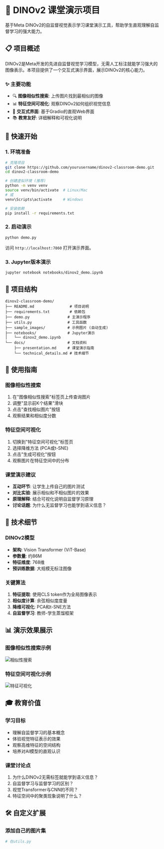 # 🦕 DINOv2 课堂演示项目

基于Meta DINOv2的自监督视觉表示学习课堂演示工具，帮助学生直观理解自监督学习的强大能力。

## 📋 项目概述

DINOv2是Meta开发的先进自监督视觉学习模型，无需人工标注就能学习强大的图像表示。本项目提供了一个交互式演示界面，展示DINOv2的核心能力。

### ✨ 主要功能

- 🔍 **图像相似性搜索**: 上传图片找到最相似的图像
- 📊 **特征空间可视化**: 观察DINOv2如何组织视觉信息
- 🎯 **交互式界面**: 基于Gradio的直观Web界面
- 📚 **教育友好**: 详细解释和可视化说明

## 🚀 快速开始

### 1. 环境准备

```bash
# 克隆项目
git clone https://github.com/yourusername/dinov2-classroom-demo.git
cd dinov2-classroom-demo

# 创建虚拟环境 (推荐)
python -m venv venv
source venv/bin/activate  # Linux/Mac
# 或
venv\Scripts\activate     # Windows

# 安装依赖
pip install -r requirements.txt
```

### 2. 启动演示

```bash
python demo.py
```

访问 `http://localhost:7860` 打开演示界面。

### 3. Jupyter版本演示

```bash
jupyter notebook notebooks/dinov2_demo.ipynb
```

## 📁 项目结构

```
dinov2-classroom-demo/
├── README.md                # 项目说明
├── requirements.txt         # 依赖包
├── demo.py                 # 主演示程序
├── utils.py                # 工具函数
├── sample_images/          # 示例图片 (自动生成)
├── notebooks/              # Jupyter演示
│   └── dinov2_demo.ipynb
└── docs/                   # 文档资料
    ├── presentation.md     # 课堂演示指南
    └── technical_details.md # 技术细节
```

## 🎯 使用指南

### 图像相似性搜索

1. 在"图像相似性搜索"标签页上传查询图片
2. 调整"显示前K个结果"滑块
3. 点击"查找相似图片"按钮
4. 观察结果和相似度分数

### 特征空间可视化

1. 切换到"特征空间可视化"标签页
2. 选择降维方法 (PCA或t-SNE)
3. 点击"生成可视化"按钮
4. 观察图片在特征空间中的分布

### 课堂演示建议

- **互动环节**: 让学生上传自己的图片测试
- **对比实验**: 展示相似和不相似图片的效果
- **原理解释**: 结合可视化说明自监督学习原理
- **讨论话题**: 为什么无监督学习也能学到语义信息？

## 🔧 技术细节

### DINOv2模型

- **架构**: Vision Transformer (ViT-Base)
- **参数量**: 约86M
- **特征维度**: 768维
- **预训练数据**: 大规模无标注图像

### 关键算法

1. **特征提取**: 使用CLS token作为全局图像表示
2. **相似度计算**: 余弦相似度度量
3. **降维可视化**: PCA和t-SNE方法
4. **自监督学习**: 教师-学生蒸馏框架

## 📊 演示效果展示

### 图像相似性搜索示例
![相似性搜索](docs/images/similarity_demo.png)

### 特征空间可视化示例
![特征可视化](docs/images/feature_viz_demo.png)

## 🎓 教育价值

### 学习目标
- 理解自监督学习的基本概念
- 体验视觉特征表示的效果
- 观察高维特征的空间结构
- 培养对AI模型的直观认识

### 课堂讨论点
1. 为什么DINOv2无需标签就能学到语义信息？
2. 自监督学习与监督学习的区别？
3. 视觉Transformer与CNN的不同？
4. 特征空间中的聚类现象说明了什么？

## 🛠️ 自定义扩展

### 添加自己的图片集

```python
# 在utils.py
